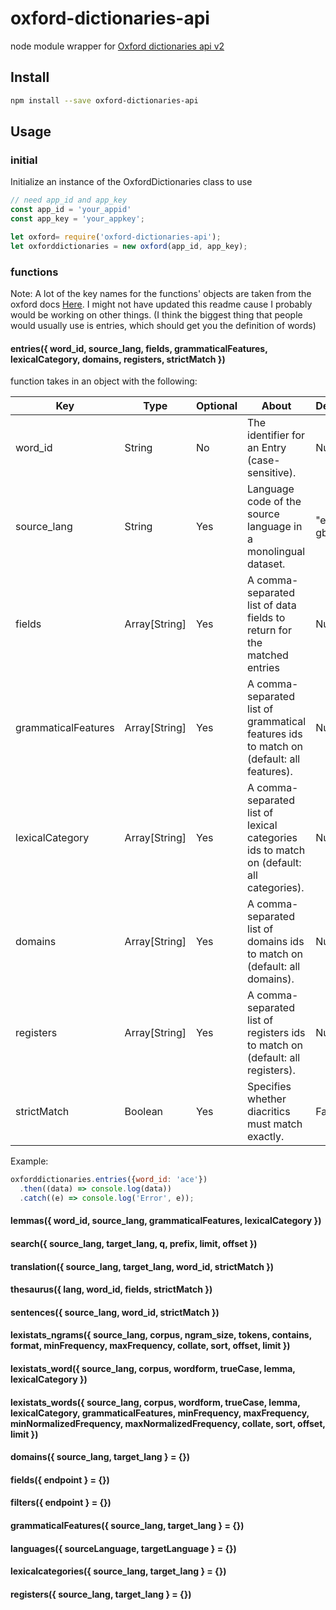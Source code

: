 # oxford-dictionaries-api
node module wrapper for [Oxford dictionaries api v2](https://developer.oxforddictionaries.com)

## Install
```bash
npm install --save oxford-dictionaries-api
```

## Usage
### initial
Initialize an instance of the OxfordDictionaries class to use
```javascript
// need app_id and app_key
const app_id = 'your_appid'
const app_key = 'your_appkey';

let oxford= require('oxford-dictionaries-api');
let oxforddictionaries = new oxford(app_id, app_key);
```

### functions

Note: A lot of the key names for the functions' objects are taken from the oxford docs [Here](https://developer.oxforddictionaries.com/documentation#!/). I might not have updated this readme cause I probably would be working on other things. (I think the biggest thing that people would usually use is entries, which should get you the definition of words)

#### entries({ word_id, source_lang, fields, grammaticalFeatures, lexicalCategory, domains, registers, strictMatch })

function takes in an object with the following:


| Key | Type | Optional | About | Default | Example |
| --- | --- | -- | --- | --- | --- |
| word_id | String | No | The identifier for an Entry (case-sensitive). | Null | "ace" |
| source_lang | String | Yes | Language code of the source language in a monolingual dataset. | "en-gb" | "en-gb" |
| fields | Array[String] | Yes | A comma-separated list of data fields to return for the matched entries | Null | ["definitions", "domains"] |
| grammaticalFeatures | Array[String] | Yes | A comma-separated list of grammatical features ids to match on (default: all features). | Null | ["Cardinal", "Ordinal"] |
| lexicalCategory | Array[String] | Yes | A comma-separated list of lexical categories ids to match on (default: all categories). | Null | |
| domains | Array[String] | Yes | A comma-separated list of domains ids to match on (default: all domains). | Null | |
| registers | Array[String] | Yes | A comma-separated list of registers ids to match on (default: all registers). | Null | |
| strictMatch | Boolean | Yes | Specifies whether diacritics must match exactly. | False | True |

Example:
```javascript
oxforddictionaries.entries({word_id: 'ace'})
  .then((data) => console.log(data))
  .catch((e) => console.log('Error', e));
```

#### lemmas({ word_id, source_lang, grammaticalFeatures, lexicalCategory })
#### search({ source_lang, target_lang, q, prefix, limit, offset })
#### translation({ source_lang, target_lang, word_id, strictMatch })
#### thesaurus({ lang, word_id, fields, strictMatch })
#### sentences({ source_lang, word_id, strictMatch })
#### lexistats_ngrams({ source_lang, corpus, ngram_size, tokens, contains, format, minFrequency, maxFrequency, collate, sort, offset, limit })
#### lexistats_word({ source_lang, corpus, wordform, trueCase, lemma, lexicalCategory })
#### lexistats_words({ source_lang, corpus, wordform, trueCase, lemma, lexicalCategory, grammaticalFeatures, minFrequency, maxFrequency, minNormalizedFrequency, maxNormalizedFrequency, collate, sort, offset, limit })
#### domains({ source_lang, target_lang } = {})
#### fields({ endpoint } = {})
#### filters({ endpoint } = {})
#### grammaticalFeatures({ source_lang, target_lang } = {})
#### languages({ sourceLanguage, targetLanguage } = {})
#### lexicalcategories({ source_lang, target_lang } = {})
#### registers({ source_lang, target_lang } = {})
